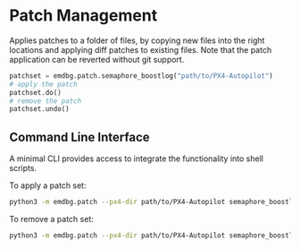 # Patch Management

Applies patches to a folder of files, by copying new files into the right
locations and applying diff patches to existing files.
Note that the patch application can be reverted without git support.


```py
patchset = emdbg.patch.semaphore_boostlog("path/to/PX4-Autopilot")
# apply the patch
patchset.do()
# remove the patch
patchset.undo()
```


## Command Line Interface

A minimal CLI provides access to integrate the functionality into shell scripts.

To apply a patch set:

```sh
python3 -m emdbg.patch --px4-dir path/to/PX4-Autopilot semaphore_boostlog --apply
```

To remove a patch set:

```sh
python3 -m emdbg.patch --px4-dir path/to/PX4-Autopilot semaphore_boostlog --restore
```

